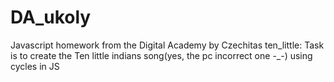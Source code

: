 # DA_ukoly
Javascript homework from the Digital Academy by Czechitas
ten_little: Task is to create the Ten little indians song(yes, the pc incorrect one -_-) using cycles in JS
